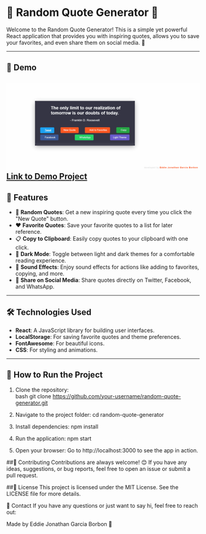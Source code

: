 # 🌟 Random Quote Generator 🌟

Welcome to the Random Quote Generator! This is a simple yet powerful React application that provides you with inspiring quotes, allows you to save your favorites, and even share them on social media. 🚀  

---

## 🎥 Demo  
![Demo](./example.gif)  
[Link to Demo Project](https://eddieborbon.github.io/Random-Quote-Machine/)
---

## 🌈 Features  
- 💬 **Random Quotes**: Get a new inspiring quote every time you click the "New Quote" button.  
- ❤️ **Favorite Quotes**: Save your favorite quotes to a list for later reference.  
- 📋 **Copy to Clipboard**: Easily copy quotes to your clipboard with one click.  
- 🌙 **Dark Mode**: Toggle between light and dark themes for a comfortable reading experience.  
- 🎵 **Sound Effects**: Enjoy sound effects for actions like adding to favorites, copying, and more.  
- 📱 **Share on Social Media**: Share quotes directly on Twitter, Facebook, and WhatsApp.  

---

## 🛠️ Technologies Used  
- **React**: A JavaScript library for building user interfaces.  
- **LocalStorage**: For saving favorite quotes and theme preferences.  
- **FontAwesome**: For beautiful icons.  
- **CSS**: For styling and animations.  

---

## 🚀 How to Run the Project  

1. Clone the repository:  
   bash
   git clone https://github.com/your-username/random-quote-generator.git

2. Navigate to the project folder:
  cd random-quote-generator

3. Install dependencies:
  npm install

4. Run the application:
  npm start
  
5. Open your browser:
Go to http://localhost:3000 to see the app in action.



##🤝 Contributing
Contributions are always welcome! 😊 If you have any ideas, suggestions, or bug reports, feel free to open an issue or submit a pull request.

##📝 License
This project is licensed under the MIT License. See the LICENSE file for more details.

📧 Contact
If you have any questions or just want to say hi, feel free to reach out:

Made by Eddie Jonathan Garcia Borbon 🚀
